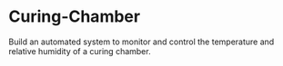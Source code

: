 # Curing-Chamber
Build an automated system to monitor and control the temperature and relative humidity of a curing chamber.
